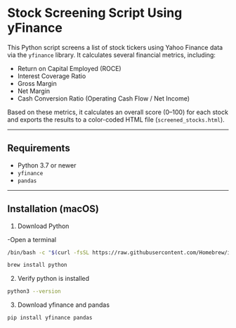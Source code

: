 # Stock Screening Script Using yFinance

This Python script screens a list of stock tickers using Yahoo Finance data via the `yfinance` library. It calculates several financial metrics, including:

- Return on Capital Employed (ROCE)
- Interest Coverage Ratio
- Gross Margin
- Net Margin
- Cash Conversion Ratio (Operating Cash Flow / Net Income)

Based on these metrics, it calculates an overall score (0–100) for each stock and exports the results to a color-coded HTML file (`screened_stocks.html`).

---

## Requirements

- Python 3.7 or newer
- `yfinance`
- `pandas`

---

## Installation  (macOS)


1) Download Python 

-Open a terminal
```bash
/bin/bash -c "$(curl -fsSL https://raw.githubusercontent.com/Homebrew/install/HEAD/install.sh)"

brew install python 
```
2) Verify python is installed
```bash
python3 --version
```
3) Download yfinance and pandas

```bash
pip install yfinance pandas
